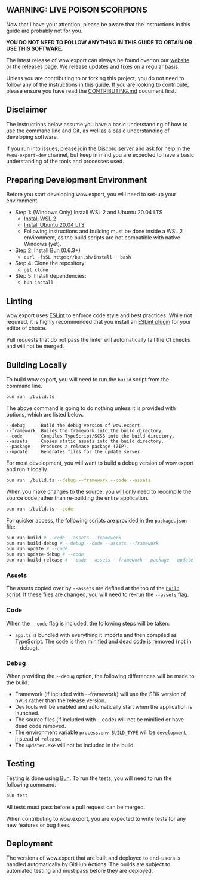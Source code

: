 ## WARNING: LIVE POISON SCORPIONS
Now that I have your attention, please be aware that the instructions in this guide are probably not for you.

**YOU DO NOT NEED TO FOLLOW ANYTHING IN THIS GUIDE TO OBTAIN OR USE THIS SOFTWARE.**

The latest release of wow.export can always be found over on our [website](https://www.kruithne.net/wow.export/) or the [releases page](https://github.com/Kruithne/wow.export/releases). We release updates and fixes on a regular basis.

Unless you are contributing to or forking this project, you do not need to follow any of the instructions in this guide. If you are looking to contribute, please ensure you have read the [CONTRIBUTING.md](CONTRIBUTING.md) document first.

## Disclaimer
The instructions below assume you have a basic understanding of how to use the command line and Git, as well as a basic understanding of developing software.

If you run into issues, please join the [Discord server](https://discord.gg/kC3EzAYBtf) and ask for help in the `#wow-export-dev` channel, but keep in mind you are expected to have a basic understanding of the tools and processes used.

## Preparing Development Environment
Before you start developing wow.export, you will need to set-up your environment.

- Step 1: (Windows Only) Install WSL 2 and Ubuntu 20.04 LTS
  - [Install WSL 2](https://docs.microsoft.com/en-us/windows/wsl/install-win10)
  - [Install Ubuntu 20.04 LTS](https://docs.microsoft.com/en-us/windows/wsl/install-manual)
  - Following instructions and building must be done inside a WSL 2 environment, as the build scripts are not compatible with native Windows (yet).
- Step 2: Install [Bun](https://bun.sh/) (0.6.3+)
  - `curl -fsSL https://bun.sh/install | bash`
- Step 4: Clone the repository:
  - `git clone`
- Step 5: Install dependencies:
  - `bun install`

## Linting
wow.export uses [ESLint](https://eslint.org/) to enforce code style and best practices. While not required, it is highly recommended that you install an [ESLint plugin](https://marketplace.visualstudio.com/items?itemName=dbaeumer.vscode-eslint) for your editor of choice.

Pull requests that do not pass the linter will automatically fail the CI checks and will not be merged.

## Building Locally
To build wow.export, you will need to run the `build` script from the command line.

```bash
bun run ./build.ts
```

The above command is going to do nothing unless it is provided with options, which are listed below.

```
--debug 	 Build the debug version of wow.export.
--framework  Builds the framework into the build directory.
--code       Compiles TypeScript/SCSS into the build directory.
--assets     Copies static assets into the build directory.
--package    Produces a release package (ZIP).
--update     Generates files for the update server.
```

For most development, you will want to build a debug version of wow.export and run it locally.

```bash
bun run ./build.ts --debug --framework --code --assets
```

When you make changes to the source, you will only need to recompile the source code rather than re-building the entire application.

```bash
bun run ./build.ts --code
```

For quicker access, the following scripts are provided in the `package.json` file:

```bash
bun run build # --code --assets --framework
bun run build-debug # --debug --code --assets --framework
bun run update # --code
bun run update-debug # --code
bun run build-release # --code --assets --framework --package --update
```

### Assets
The assets copied over by `--assets` are defined at the top of the [`build`](build.js) script. If these files are changed, you will need to re-run the `--assets` flag.

### Code
When the `--code` flag is included, the following steps will be taken:
- `app.ts` is bundled with everything it imports and then compiled as TypeScript. The code is then minified and dead code is removed (not in --debug).

### Debug
When providing the `--debug` option, the following differences will be made to the build:
- Framework (if included with --framework) will use the SDK version of nw.js rather than the release version.
- DevTools will be enabled and automatically start when the application is launched.
- The source files (if included with --code) will not be minified or have dead code removed.
- The environment variable `process.env.BUILD_TYPE` will be `development`, instead of `release`.
- The `updater.exe` will not be included in the build.

## Testing
Testing is done using [Bun](https://bun.sh/docs/cli/test). To run the tests, you will need to run the following command.

```bash
bun test
```

All tests must pass before a pull request can be merged.

When contributing to wow.export, you are expected to write tests for any new features or bug fixes.

## Deployment
The versions of wow.export that are built and deployed to end-users is handled automatically by GitHub Actions. The builds are subject to automated testing and must pass before they are deployed.